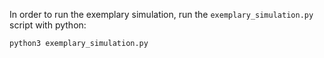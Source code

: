 In order to run the exemplary simulation, run the `exemplary_simulation.py` script with python:
```
python3 exemplary_simulation.py
```